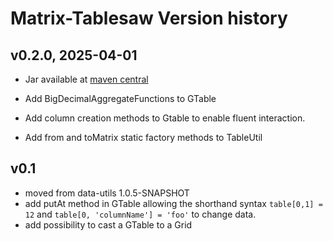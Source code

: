 # Matrix-Tablesaw Version history

## v0.2.0, 2025-04-01
- Jar available at [maven central](https://repo1.maven.org/maven2/se/alipsa/matrix/matrix-tablesaw/0.2.0/matrix-tablesaw-0.2.0.jar)

- Add BigDecimalAggregateFunctions to GTable
- Add column creation methods to Gtable to enable fluent interaction.
- Add from and toMatrix static factory methods to TableUtil

## v0.1
- moved from data-utils 1.0.5-SNAPSHOT
- add putAt method in GTable allowing the shorthand syntax `table[0,1] = 12` and `table[0, 'columnName'] = 'foo'` to change data.
- add possibility to cast a GTable to a Grid